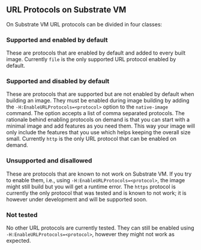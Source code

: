 URL Protocols on Substrate VM
-----------------------------

On Substrate VM URL protocols can be divided in four classes:

### Supported and enabled by default
These are protocols that are enabled by default and added to every built image.
Currently `file` is the only supported URL protocol enabled by default.

### Supported and disabled by default
These are protocols that are supported but are not enabled by default when building an image.
They must be enabled during image building by adding the `-H:EnableURLProtocols=<protocol>` option to the `native-image` command.
The option accepts a list of comma separated protocols.
The rationale behind enabling protocols on demand is that you can start with a minimal image and add features as you need them.
This way your image will only include the features that you use which helps keeping the overall size small.
Currently `http` is the only URL protocol that can be enabled on demand.

### Unsupported and disallowed
These are protocols that are known to not work on Substrate VM.
If you try to enable them, i.e., using `-H:EnableURLProtocols=<protocol>`, the image might still build but you will get a runtime error.
The `https` protocol is currently the only protocol that was tested and is known to not work; it is however under development and will be supported soon.

### Not tested
No other URL protocols are currently tested.
They can still be enabled using `-H:EnableURLProtocols=<protocol>`, however they might not work as expected.